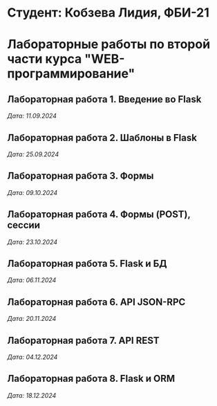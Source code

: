 # Студент: Кобзева Лидия, ФБИ-21

# Лабораторные работы по второй части курса "WEB-программирование"

## Лабораторная работа 1. Введение во Flask

*Дата: 11.09.2024*

## Лабораторная работа 2. Шаблоны в Flask

*Дата: 25.09.2024*

## Лабораторная работа 3. Формы

*Дата: 09.10.2024*

## Лабораторная работа 4. Формы (POST), сессии

*Дата: 23.10.2024*

## Лабораторная работа 5. Flask и БД

*Дата: 06.11.2024*

## Лабораторная работа 6. API JSON-RPC

*Дата: 20.11.2024*

## Лабораторная работа 7. API REST

*Дата: 04.12.2024*

## Лабораторная работа 8. Flask и ORM

*Дата: 18.12.2024*